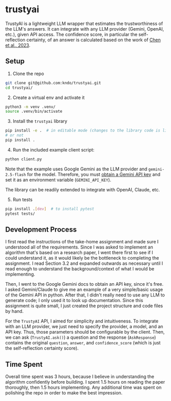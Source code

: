 # trustyai

TrustyAI is a lightweight LLM wrapper that estimates the trustworthiness of the
LLM's answers. It can integrate with any LLM provider (Gemini, OpenAI, etc.),
given API access. The confidence score, in particular the self-reflection
certainty, of an answer is calculated based on the work of
[Chen et al., 2023](https://arxiv.org/pdf/2308.16175).

## Setup

1. Clone the repo
```bash
git clone git@github.com:kndo/trustyai.git
cd trustyai/
```

2. Create a virtual env and activate it
```bash
python3 -m venv .venv/
source .venv/bin/activate
```

3. Install the `trustyai` library
```bash
pip install -e .  # in editable mode (changes to the library code is live)
# or not
pip install .
```

4. Run the included example client script:
```bash
python client.py
```
Note that the example uses Google Gemini as the LLM provider and
`gemini-2.5-flash` for the model. Therefore, you must [obtain a Gemini API
key](https://ai.google.dev/gemini-api/docs/api-key) and set it as an environment
variable (`GEMINI_API_KEY`).

The library can be readily extended to integrate with OpenAI, Claude, etc.

5. Run tests
```bash
pip install .[dev]  # to install pytest
pytest tests/
```

## Development Process

I first read the instructions of the take-home assignment and made sure I
understood all of the requirements. Since I was asked to implement an algorithm
that's based on a research paper, I went there first to see if I could
understand it, as it would likely be the bottleneck to completing the
assignment. I read Section 3.2 and expanded outwards as necessary until I read
enough to understand the background/context of what I would be implementing.

Then, I went to the Google Gemini docs to obtain an API key, since it's free.
I asked Gemini/Claude to give me an example of a very simple/basic usage of the
Gemini API in python. After that, I didn't really need to use any LLM to
generate code; I only used it to look up documentation. Since this assignment
is quite small, I just created the project structure and code files by hand.

For the `TrustyAI` API, I aimed for simplicity and intuitiveness. To integrate
with an LLM provider, we just need to specify the provider, a model, and an API
key. Thus, those parameters should be configurable by the client. Then, we can
ask (`TrustyAI.ask()`) a question and the response (`AskResponse`) contains the
original `question`, `answer`, and `confidence_score` (which is just the
self-reflection certainty score).


## Time Spent
Overall time spent was 3 hours, because I believe in understanding the algorithm
confidently before building. I spent 1.5 hours on reading the paper thoroughly,
then 1.5 hours implementing. Any additional time was spent on polishing the repo
in order to make the best impression.
